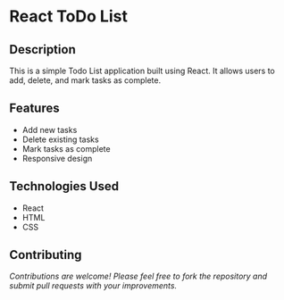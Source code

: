 # React ToDo List 

## Description
This is a simple Todo List application built using React. It allows users to add, delete, and mark tasks as complete.

## Features
+ Add new tasks
+ Delete existing tasks
+ Mark tasks as complete
+ Responsive design

## Technologies Used
+ React
+ HTML
+ CSS

## Contributing
*Contributions are welcome! Please feel free to fork the repository and submit pull requests with your improvements.*
